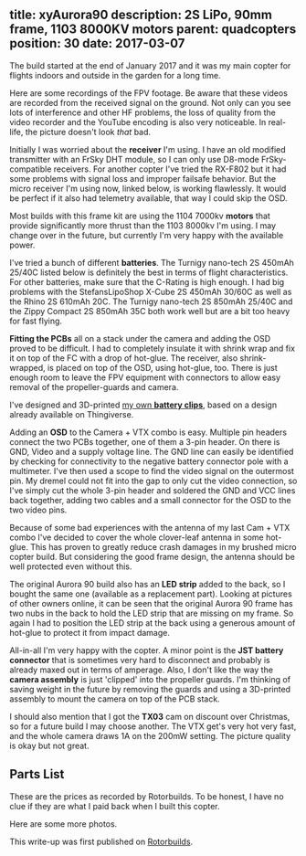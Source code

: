 title: xyAurora90
description: 2S LiPo, 90mm frame, 1103 8000KV motors
parent: quadcopters
position: 30
date: 2017-03-07
---

<!--% backToParent() %-->

The build started at the end of January 2017 and it was my main copter for flights indoors and outside in the garden for a long time.

<!--%
lightgallery([
    [ "img/xyaurora90_5.png", "Front left view" ],
    [ "img/xyaurora90_2.png", "Top right view" ],
    [ "img/xyaurora90_3.png", "Back right view" ]
])
%-->

Here are some recordings of the FPV footage.
Be aware that these videos are recorded from the received signal on the ground.
Not only can you see lots of interference and other HF problems, the loss of quality from the video recorder and the YouTube encoding is also very noticeable.
In real-life, the picture doesn't look *that* bad.

<!--%
lightgallery([
    [ "https://www.youtube.com/watch?v=VFPxYdl7hg0", "img/xyaurora90_firsttest_thumb.jpg", "First Brushless 90mm Quadcopter Testflight" ],
    [ "https://www.youtube.com/watch?v=V3l-RCW24_U", "img/xyaurora90_robocup_thumb.jpg", "Robocup German Open 2017 @Home Area Flyaround" ],
    [ "https://www.youtube.com/watch?v=NqrONv2KYJw", "img/xyaurora90_test_flight_thumb.jpg", "Aurora90 test flight, crash and prop loss" ],
    [ "https://www.youtube.com/watch?v=b4heuNomMTk", "img/xyaurora90_wrong_channel_thumb.jpg", "Wrong FPV Channel" ]
])
%-->

Initially I was worried about the **receiver** I'm using.
I have an old modified transmitter with an FrSky DHT module, so I can only use D8-mode FrSky-compatible receivers.
For another copter I've tried the RX-F802 but it had some problems with signal loss and improper failsafe behavior.
But the micro receiver I'm using now, linked below, is working flawlessly.
It would be perfect if it also had telemetry available, that way I could skip the OSD.

Most builds with this frame kit are using the 1104 7000kv **motors** that provide significantly more thrust than the 1103 8000kv I'm using.
I may change over in the future, but currently I'm very happy with the available power.

I've tried a bunch of different **batteries**.
The Turnigy nano-tech 2S 450mAh 25/40C listed below is definitely the best in terms of flight characteristics.
For other batteries, make sure that the C-Rating is high enough.
I had big problems with the StefansLipoShop X-Cube 2S 450mAh 30/60C as well as the Rhino 2S 610mAh 20C.
The Turnigy nano-tech 2S 850mAh 25/40C and the Zippy Compact 2S 850mAh 35C both work well but are a bit too heavy for fast flying.

**Fitting the PCBs** all on a stack under the camera and adding the OSD proved to be difficult.
I had to completely insulate it with shrink wrap and fix it on top of the FC with a drop of hot-glue.
The receiver, also shrink-wrapped, is placed on top of the OSD, using hot-glue, too.
There is just enough room to leave the FPV equipment with connectors to allow easy removal of the propeller-guards and camera.

I've designed and 3D-printed [my own **battery clips**](https://www.thingiverse.com/thing:2086873), based on a design already available on Thingiverse.

Adding an **OSD** to the Camera + VTX combo is easy.
Multiple pin headers connect the two PCBs together, one of them a 3-pin header.
On there is GND, Video and a supply voltage line.
The GND line can easily be identified by checking for connectivity to the negative battery connector pole with a multimeter.
I've then used a scope to find the video signal on the outermost pin.
My dremel could not fit into the gap to only cut the video connection, so I've simply cut the whole 3-pin header and soldered the GND and VCC lines back together, adding two cables and a small connector for the OSD to the two video pins.

Because of some bad experiences with the antenna of my last Cam + VTX combo I've decided to cover the whole clover-leaf antenna in some hot-glue.
This has proven to greatly reduce crash damages in my brushed micro copter build.
But considering the good frame design, the antenna should be well protected even without this.

The original Aurora 90 build also has an **LED strip** added to the back, so I bought the same one (available as a replacement part).
Looking at pictures of other owners online, it can be seen that the original Aurora 90 frame has two nubs in the back to hold the LED strip that are missing on my frame.
So again I had to position the LED strip at the back using a generous amount of hot-glue to protect it from impact damage.

All-in-all I'm very happy with the copter.
A minor point is the **JST battery connector** that is sometimes very hard to disconnect and probably is already maxed out in terms of amperage.
Also, I don't like the way the **camera assembly** is just 'clipped' into the propeller guards.
I'm thinking of saving weight in the future by removing the guards and using a 3D-printed assembly to mount the camera on top of the PCB stack.

I should also mention that I got the **TX03** cam on discount over Christmas, so for a future build I may choose another.
The VTX get's very hot very fast, and the whole camera draws 1A on the 200mW setting.
The picture quality is okay but not great.

## Parts List

These are the prices as recorded by Rotorbuilds.
To be honest, I have no clue if they are what I paid back when I built this copter.

<!--%
tableHelper([ "align-right", "align-last-right", "align-right"],
    [ "Part", "Description", "Cost" ], [
        [ "Frame", ("Eachine Aurora 90 90MM Mini Brushless FPV Racing Frame RC Drone 27g", "https://www.banggood.com/Eachine-Aurora-90-90MM-Mini-Brushless-FPV-Multirotor-Racing-Frame-35g-Carbon-Fiber-Aluminium-Construction-p-1109742.html?p=3F201911077692015010"), "18.99$" ],
        [ "FC", ("PIKO BLX CleanFlight & BetaFlight Micro F3 Flight Controller Built-in PDB Buzzer Port 20X20mm For RC Drone FPV", "https://www.banggood.com/CleanFlight-BetaFlight-Micro-F3-Flight-Controller-Built-in-PDB-Buzzer-20X20mm-For-FPV-Racing-p-1094615.html?p=3F201911077692015010"), "15.99$" ],
        [ "ESCs", ("Racerstar 20x20mm RS6Ax4 6A 1-2S Blheli_S 4 In 1 ESC with 5V BEC Dshot600", "https://www.banggood.com/Racerstar-Mini-RS6Ax4-6A-1-2S-Blheli_S-BB2-4-In-1-ESC-with-5V-BEC-Support-Oneshot125-D-Shot-p-1110025.html?p=3F201911077692015010"), "29.69$" ],
        [ "Motors", ("4X Racerstar Racing Edition 1103 BR1103 8000KV 1-2S Brushless Motor Purple For 50 80 100 Multirotor", "https://www.banggood.com/4X-Racerstar-Racing-Edition-1103-BR1103-8000KV-1-2S-Brushless-Motor-Purple-For-50-80-100-Multirotor-p-1117646.html?p=3F201911077692015010&cur_warehouse=CN"), "31.99$" ],
        [ "Props", ("2 Pairs Kingkong 45mm 3-Blade Propeller 0.97mm Mounting Hole For 90mm-150mm DIY Frame Kit", "https://www.banggood.com/2-Pairs-Kingkong-45mm-3-Blade-Propeller-0_97mm-Mounting-Hole-For-90mm-150mm-DIY-Frame-Kit-p-1122784.html?p=3F201911077692015010&cur_warehouse=CN"), "1.99$" ],
        [ "Cam", ("Eachine TX03 NTSC Super Mini 0/25mW/50mW/200mW Switchable AIO 5.8G 72CH VTX 600TVL 1/3 Cmos FPV Camera", "https://www.banggood.com/Eachine-TX03-NTSC-Super-Mini-0-or-25mW-or-50mW-or-200mW-Switchable-AIO-5_8G-72CH-VTX-600TVL-1-or-3-Cmos-FPV-Camera-p-1104884.html?akmClientCountry=DE&p=3F201911077692015010&cur_warehouse=CN"), "19.99$" ],
        [ "Rx", ("FD800 Tiny Frsky 8CH PPM/SBUS Receiver Compatible FRSKY ACCST X9D(Plus)DJT/DFT/DHT For QX95 QX90", "https://www.banggood.com/FD800-Tiny-Frsky-8CH-PPM-or-SBUS-Receiver-Compatible-FRSKY-ACCST-X9D(Plus)DJT-or-DFT-or-DHT-For-QX95-QX90--p-1108071.html?akmClientCountry=DE&p=3F201911077692015010&cur_warehouse=CN&ID=527773"), "11.99$" ],
        [ "Bat", ("Turnigy nano-tech 460mah 2S 25~40C Lipo Pack", "https://hobbyking.com/en_us/turnigy-nano-tech-460mah-2s-25-40c-lipo-pack.html"), "4.71$" ],
        [ "LEDs", ("Eachine Aurora 90 100 Mini FPV Racer RC Drone Spare Part WS2812 LED Board LED Strip Light", "https://www.banggood.com/Eachine-Aurora-90-100-Mini-FPV-Racer-RC-Drone-Spare-Part-WS2812-LED-Board-LED-Strip-Light-p-1122903.html?akmClientCountry=DE&p=3F201911077692015010&cur_warehouse=CN"), "2.54$" ],
        [ "Strap", ("Realacc 58mm Battery Tie Down Strap for RC Micro FPV Racing Quadcopter Multirotor", "https://www.banggood.com/Realacc-58mm-Battery-Tie-Down-Strap-for-RC-Micro-FPV-Racing-Quadcopter-Multirotor-p-1118296.html?p=3F201911077692015010"), "1.09$" ],
        [ "", "Sum", "138.97$" ]
    ]
)
%-->

Here are some more photos.

<!--%
lightgallery([
    [ "img/xyaurora90_4.png", "Back left view" ],
    [ "img/xyaurora90_1.png", "Bottom view" ]
])
%-->

This write-up was first published on [Rotorbuilds](https://rotorbuilds.com/build/2428).
